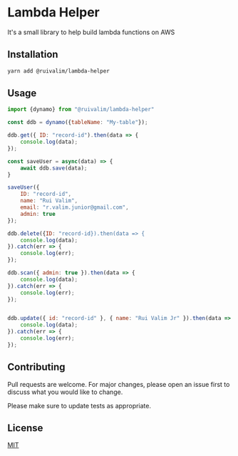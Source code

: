 # Lambda Helper

It's a small library to help build lambda functions on AWS

## Installation
```bash
yarn add @ruivalim/lambda-helper
```

## Usage

```javascript
import {dynamo} from "@ruivalim/lambda-helper"

const ddb = dynamo({tableName: "My-table"});

ddb.get({ ID: "record-id").then(data => {
    console.log(data);
});

const saveUser = async(data) => {
    await ddb.save(data);
}

saveUser({
    ID: "record-id",
    name: "Rui Valim",
    email: "r.valim.junior@gmail.com",
    admin: true
});

ddb.delete({ID: "record-id}).then(data => {
    console.log(data);
}).catch(err => {
    console.log(err);
});

ddb.scan({ admin: true }).then(data => {
    console.log(data);
}).catch(err => {
    console.log(err);
});


ddb.update({ id: "record-id" }, { name: "Rui Valim Jr" }).then(data => {
    console.log(data);
}).catch(err => {
    console.log(err);
});

```

## Contributing
Pull requests are welcome. For major changes, please open an issue first to discuss what you would like to change.

Please make sure to update tests as appropriate.

## License
[MIT](https://github.com/Ruivalim/lambda-helper/blob/master/LICENSE)
